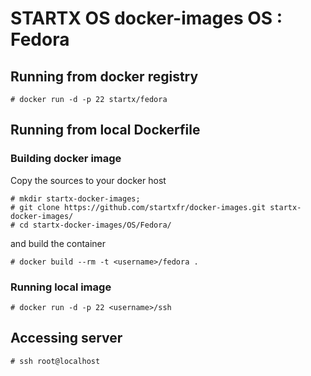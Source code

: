 # STARTX OS docker-images OS : Fedora

## Running from docker registry

	# docker run -d -p 22 startx/fedora

## Running from local Dockerfile

### Building docker image
Copy the sources to your docker host 

	# mkdir startx-docker-images;
	# git clone https://github.com/startxfr/docker-images.git startx-docker-images/
	# cd startx-docker-images/OS/Fedora/

and build the container

	# docker build --rm -t <username>/fedora .

### Running local image

	# docker run -d -p 22 <username>/ssh

## Accessing server

	# ssh root@localhost 
